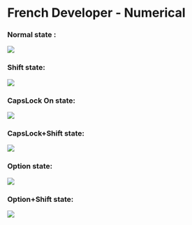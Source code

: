 # French Developer - Numerical

### Normal state :
<img src="http://i.imgur.com/jHxhvJp.jpg">

### Shift state:
<img src="http://i.imgur.com/28POPNI.jpg">

### CapsLock On state:
<img src="http://i.imgur.com/RSYFWa2.jpg">

### CapsLock+Shift state:
<img src="http://i.imgur.com/TMaXDNc.jpg">

### Option state:
<img src="http://i.imgur.com/kMB3my7.jpg">

### Option+Shift state:
<img src="http://i.imgur.com/50XcRMp.jpg">
